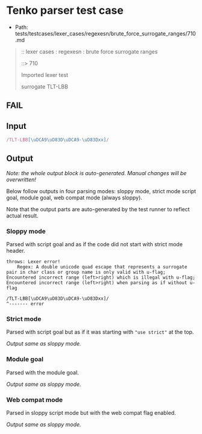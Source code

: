 # Tenko parser test case

- Path: tests/testcases/lexer_cases/regexesn/brute_force_surrogate_ranges/710.md

> :: lexer cases : regexesn : brute force surrogate ranges
>
> ::> 710
>
> Imported lexer test
>
> surrogate TLT-LBB

## FAIL

## Input

`````js
/TLT-LBB[\uDCA9\uD83D\uDCA9-\uD83Dxx]/
`````

## Output

_Note: the whole output block is auto-generated. Manual changes will be overwritten!_

Below follow outputs in four parsing modes: sloppy mode, strict mode script goal, module goal, web compat mode (always sloppy).

Note that the output parts are auto-generated by the test runner to reflect actual result.

### Sloppy mode

Parsed with script goal and as if the code did not start with strict mode header.

`````
throws: Lexer error!
    Regex: A double unicode quad escape that represents a surrogate pair in char class or group name is only valid with u-flag; Encountered incorrect range (left>right) which is illegal with u-flag; Encountered incorrect range (left>right) when parsing as if without u-flag

/TLT-LBB[\uDCA9\uD83D\uDCA9-\uD83Dxx]/
^------- error
`````

### Strict mode

Parsed with script goal but as if it was starting with `"use strict"` at the top.

_Output same as sloppy mode._

### Module goal

Parsed with the module goal.

_Output same as sloppy mode._

### Web compat mode

Parsed in sloppy script mode but with the web compat flag enabled.

_Output same as sloppy mode._
